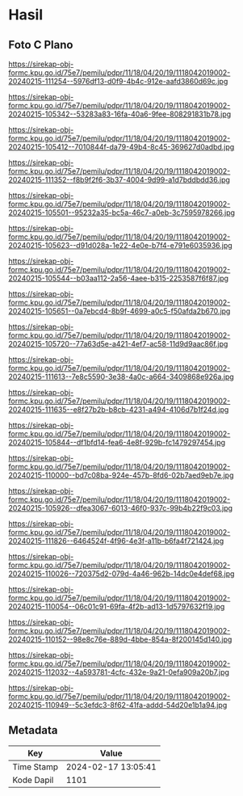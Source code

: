 # Hasil

## Foto C Plano

https://sirekap-obj-formc.kpu.go.id/75e7/pemilu/pdpr/11/18/04/20/19/1118042019002-20240215-111254--5976df13-d0f9-4b4c-912e-aafd3860d69c.jpg

https://sirekap-obj-formc.kpu.go.id/75e7/pemilu/pdpr/11/18/04/20/19/1118042019002-20240215-105342--53283a83-16fa-40a6-9fee-808291831b78.jpg

https://sirekap-obj-formc.kpu.go.id/75e7/pemilu/pdpr/11/18/04/20/19/1118042019002-20240215-105412--7010844f-da79-49b4-8c45-369627d0adbd.jpg

https://sirekap-obj-formc.kpu.go.id/75e7/pemilu/pdpr/11/18/04/20/19/1118042019002-20240215-111352--f8b9f2f6-3b37-4004-9d99-a1d7bddbdd36.jpg

https://sirekap-obj-formc.kpu.go.id/75e7/pemilu/pdpr/11/18/04/20/19/1118042019002-20240215-105501--95232a35-bc5a-46c7-a0eb-3c7595978266.jpg

https://sirekap-obj-formc.kpu.go.id/75e7/pemilu/pdpr/11/18/04/20/19/1118042019002-20240215-105623--d91d028a-1e22-4e0e-b7f4-e791e6035936.jpg

https://sirekap-obj-formc.kpu.go.id/75e7/pemilu/pdpr/11/18/04/20/19/1118042019002-20240215-105544--b03aa112-2a56-4aee-b315-2253587f6f87.jpg

https://sirekap-obj-formc.kpu.go.id/75e7/pemilu/pdpr/11/18/04/20/19/1118042019002-20240215-105651--0a7ebcd4-8b9f-4699-a0c5-f50afda2b670.jpg

https://sirekap-obj-formc.kpu.go.id/75e7/pemilu/pdpr/11/18/04/20/19/1118042019002-20240215-105720--77a63d5e-a421-4ef7-ac58-11d9d9aac86f.jpg

https://sirekap-obj-formc.kpu.go.id/75e7/pemilu/pdpr/11/18/04/20/19/1118042019002-20240215-111613--7e8c5590-3e38-4a0c-a664-3409868e926a.jpg

https://sirekap-obj-formc.kpu.go.id/75e7/pemilu/pdpr/11/18/04/20/19/1118042019002-20240215-111635--e8f27b2b-b8cb-4231-a494-4106d7b1f24d.jpg

https://sirekap-obj-formc.kpu.go.id/75e7/pemilu/pdpr/11/18/04/20/19/1118042019002-20240215-105844--df1bfd14-fea6-4e8f-929b-fc1479297454.jpg

https://sirekap-obj-formc.kpu.go.id/75e7/pemilu/pdpr/11/18/04/20/19/1118042019002-20240215-110000--bd7c08ba-924e-457b-8fd6-02b7aed9eb7e.jpg

https://sirekap-obj-formc.kpu.go.id/75e7/pemilu/pdpr/11/18/04/20/19/1118042019002-20240215-105926--dfea3067-6013-46f0-937c-99b4b22f9c03.jpg

https://sirekap-obj-formc.kpu.go.id/75e7/pemilu/pdpr/11/18/04/20/19/1118042019002-20240215-111826--6464524f-4f96-4e3f-a11b-b6fa4f721424.jpg

https://sirekap-obj-formc.kpu.go.id/75e7/pemilu/pdpr/11/18/04/20/19/1118042019002-20240215-110026--720375d2-079d-4a46-962b-14dc0e4def68.jpg

https://sirekap-obj-formc.kpu.go.id/75e7/pemilu/pdpr/11/18/04/20/19/1118042019002-20240215-110054--06c01c91-69fa-4f2b-ad13-1d5797632f19.jpg

https://sirekap-obj-formc.kpu.go.id/75e7/pemilu/pdpr/11/18/04/20/19/1118042019002-20240215-110152--98e8c76e-889d-4bbe-854a-8f200145d140.jpg

https://sirekap-obj-formc.kpu.go.id/75e7/pemilu/pdpr/11/18/04/20/19/1118042019002-20240215-112032--4a593781-4cfc-432e-9a21-0efa909a20b7.jpg

https://sirekap-obj-formc.kpu.go.id/75e7/pemilu/pdpr/11/18/04/20/19/1118042019002-20240215-110949--5c3efdc3-8f62-41fa-addd-54d20e1b1a94.jpg


## Metadata

| Key        | Value               |
| ---------- | ------------------- |
| Time Stamp | 2024-02-17 13:05:41 |
| Kode Dapil | 1101                |



